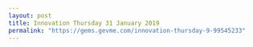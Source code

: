 ```yaml
---
layout: post
title: Innovation Thursday 31 January 2019
permalink: "https://gems.gevme.com/innovation-thursday-9-99545233"
---
```

